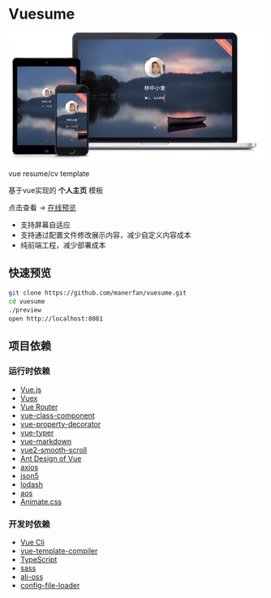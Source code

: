 # Vuesume

![preview](documentation/preview.png)

vue resume/cv template  

基于vue实现的 **个人主页** 模板

点击查看 → [在线预览](https://cv.manerfan.com)

- 支持屏幕自适应
- 支持通过配置文件修改展示内容，减少自定义内容成本
- 纯前端工程，减少部署成本

## 快速预览

```bash
git clone https://github.com/manerfan/vuesume.git
cd vuesume
./preview
open http://localhost:8081
```

## 项目依赖

### 运行时依赖

- [Vue.js](https://cn.vuejs.org/v2/guide/)
- [Vuex](https://vuex.vuejs.org/zh/)
- [Vue Router](https://router.vuejs.org/zh/)
- [vue-class-component](https://github.com/vuejs/vue-class-component)
- [vue-property-decorator](https://github.com/kaorun343/vue-property-decorator)
- [vue-typer](https://github.com/cngu/vue-typer)
- [vue-markdown](https://github.com/miaolz123/vue-markdown)
- [vue2-smooth-scroll](https://github.com/Yuliang-Lee/vue2-smooth-scroll)
- [Ant Design of Vue](https://www.antdv.com/docs/vue/introduce-cn/)
- [axios](https://www.npmjs.com/package/axios)
- [json5](https://github.com/json5/json5)
- [lodash](https://github.com/lodash/lodash)
- [aos](https://github.com/michalsnik/aos)
- [Animate.css](https://github.com/daneden/animate.css)

### 开发时依赖

- [Vue Cli](https://cli.vuejs.org/zh/)
- [vue-template-compiler](https://github.com/vuejs/vue/tree/dev/packages/vue-template-compiler)
- [TypeScript](https://github.com/Microsoft/TypeScript)
- [sass](https://github.com/sass/node-sass)
- [ali-oss](https://github.com/aliyun/oss-nodejs-sdk)
- [config-file-loader](https://github.com/reyesr/config-file-loader)

